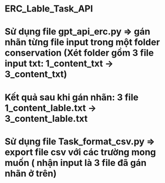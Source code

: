 # ERC_Lable_Task_API
# Sử dụng file gpt_api_erc.py => gán nhãn từng file input trong một folder conservation (Xét folder gồm 3 file input txt: 1_content_txt -> 3_content_txt)
# Kết quả sau khi gán nhãn: 3 file 1_content_lable.txt -> 3_content_lable.txt 
# Sử dụng file Task_format_csv.py => export file csv với các trường mong muốn ( nhận input là 3 file đã gán nhãn ở trên)
